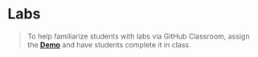 # Labs

> To help familiarize students with labs via GitHub Classroom, assign the [**Demo**](https://github.com/dgilleland/Alpha-Starter-Kit-Demo-Lab-01) and have students complete it in class.

